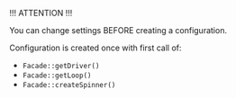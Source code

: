 !!! ATTENTION !!!

You can change settings BEFORE creating a configuration.

Configuration is created once with first call
of:
- `Facade::getDriver()`
- `Facade::getLoop()`
- `Facade::createSpinner()`
